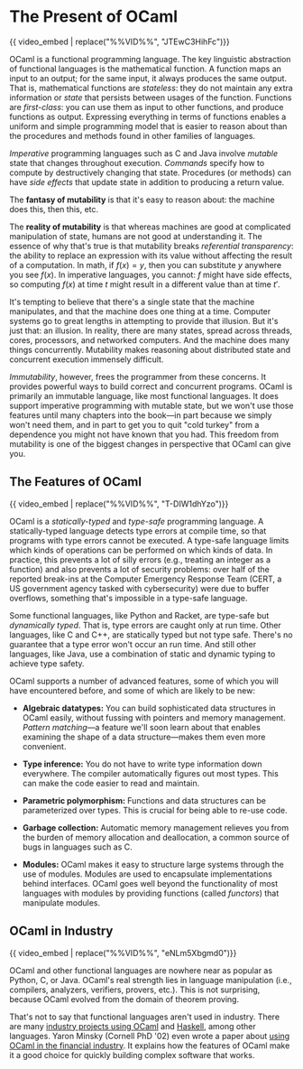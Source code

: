 # The Present of OCaml

{{ video_embed | replace("%%VID%%", "JTEwC3HihFc")}}

OCaml is a functional programming language. The key linguistic abstraction of
functional languages is the mathematical function. A function maps an input to
an output; for the same input, it always produces the same output. That is,
mathematical functions are *stateless*: they do not maintain any extra
information or *state* that persists between usages of the function. Functions
are *first-class*: you can use them as input to other functions, and produce
functions as output. Expressing everything in terms of functions enables a
uniform and simple programming model that is easier to reason about than the
procedures and methods found in other families of languages.

*Imperative* programming languages such as C and Java involve *mutable* state
that changes throughout execution. *Commands* specify how to compute by
destructively changing that state. Procedures (or methods) can have *side
effects* that update state in addition to producing a return value.

The **fantasy of mutability** is that it's easy to reason about: the machine
does this, then this, etc.

The **reality of mutability** is that whereas machines are good at complicated
manipulation of state, humans are not good at understanding it. The essence of
why that's true is that mutability breaks *referential transparency*: the
ability to replace an expression with its value without affecting the result of
a computation. In math, if $f(x)=y$, then you can substitute $y$ anywhere
you see $f(x)$. In imperative languages, you cannot: $f$ might have side
effects, so computing $f(x)$ at time $t$ might result in a different value
than at time $t'$.

It's tempting to believe that there's a single state that the machine
manipulates, and that the machine does one thing at a time. Computer systems go
to great lengths in attempting to provide that illusion. But it's just that: an
illusion. In reality, there are many states, spread across threads, cores,
processors, and networked computers. And the machine does many things
concurrently. Mutability makes reasoning about distributed state and concurrent
execution immensely difficult.

*Immutability*, however, frees the programmer from these concerns. It provides
powerful ways to build correct and concurrent programs. OCaml is primarily an
immutable language, like most functional languages. It does support imperative
programming with mutable state, but we won't use those features until many
chapters into the book&mdash;in part because we simply won't need them, and in
part to get you to quit "cold turkey" from a dependence you might not have known
that you had. This freedom from mutability is one of the biggest changes in
perspective that OCaml can give you.

## The Features of OCaml

{{ video_embed | replace("%%VID%%", "T-DIW1dhYzo")}}

OCaml is a *statically-typed* and *type-safe* programming language. A
statically-typed language detects type errors at compile time, so that programs
with type errors cannot be executed. A type-safe language limits which kinds of
operations can be performed on which kinds of data. In practice, this prevents a
lot of silly errors (e.g., treating an integer as a function) and also prevents
a lot of security problems: over half of the reported break-ins at the Computer
Emergency Response Team (CERT, a US government agency tasked with cybersecurity)
were due to buffer overflows, something that's impossible in a type-safe
language.

Some functional languages, like Python and Racket, are type-safe but
*dynamically typed*. That is, type errors are caught only at run time. Other
languages, like C and C++, are statically typed but not type safe. There's no
guarantee that a type error won't occur an run time. And still other languages,
like Java, use a combination of static and dynamic typing to achieve type
safety.

OCaml supports a number of advanced features, some of which you will have
encountered before, and some of which are likely to be new:

-   **Algebraic datatypes:** You can build sophisticated data structures in
    OCaml easily, without fussing with pointers and memory management. *Pattern
    matching*&mdash;a feature we'll soon learn about that enables examining the shape
    of a data structure&mdash;makes them even more convenient.

-   **Type inference:** You do not have to write type information down
    everywhere. The compiler automatically figures out most types. This can make
    the code easier to read and maintain.

-   **Parametric polymorphism:** Functions and data structures can be
    parameterized over types. This is crucial for being able to re-use code.

-   **Garbage collection:** Automatic memory management relieves you from the
    burden of memory allocation and deallocation, a common source of bugs in
    languages such as C.

-   **Modules:** OCaml makes it easy to structure large systems through the use
    of modules. Modules are used to encapsulate implementations behind
    interfaces. OCaml goes well beyond the functionality of most languages with
    modules by providing functions (called *functors*) that manipulate modules.

## OCaml in Industry

{{ video_embed | replace("%%VID%%", "eNLm5Xbgmd0")}}

OCaml and other functional languages are nowhere near as popular as Python, C,
or Java. OCaml's real strength lies in language manipulation (i.e., compilers,
analyzers, verifiers, provers, etc.). This is not surprising, because OCaml
evolved from the domain of theorem proving.

That's not to say that functional languages aren't used in industry. There are
many [industry projects using OCaml][ocaml-industry] and
[Haskell][haskell-industry], among other languages. Yaron Minsky (Cornell PhD
'02) even wrote a paper about [using OCaml in the financial industry][minsky].
It explains how the features of OCaml make it a good choice for quickly building
complex software that works.

[minsky]: http://dx.doi.org/10.1017/S095679680800676X
[ocaml-industry]: https://ocaml.org/learn/companies.html
[haskell-industry]: https://wiki.haskell.org/Haskell_in_industry
